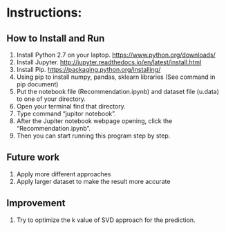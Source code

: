 # Instructions:

## How to Install and Run
1.	Install Python 2.7 on your laptop. https://www.python.org/downloads/
2.	Install Jupyter. http://jupyter.readthedocs.io/en/latest/install.html
3.	Install Pip. https://packaging.python.org/installing/
4.	Using pip to install numpy, pandas, sklearn libraries (See command in pip document)
5.	Put the notebook file (Recommendation.ipynb) and dataset file (u.data) to one of your directory.
6.	Open your terminal find that directory.
7.	Type command “jupitor notebook”.
8.	After the Jupiter notebook webpage opening, click the “Recommendation.ipynb”.
9.	Then you can start running this program step by step.

## Future work
1.  Apply more different approaches
2.  Apply larger dataset to make the result more accurate

## Improvement
1.  Try to optimize the k value of SVD approach for the prediction.
